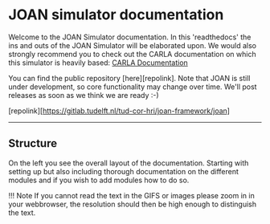 # JOAN simulator documentation

Welcome to the JOAN Simulator documentation. In this 'readthedocs' the ins and outs of the JOAN Simulator will be elaborated upon. We would also strongly recommend you to check out the CARLA documentation on which this simulator is heavily based:
[CARLA Documentation](https://carla.readthedocs.io/en/latest/)

You can find the public repository [here][repolink]. Note that JOAN is still under development, so core functionality may change over time. We'll post releases as soon as we think we are ready :-)

[repolink][https://gitlab.tudelft.nl/tud-cor-hri/joan-framework/joan]

---
## Structure
On the left you see the overall layout of the documentation. Starting with setting up but also including thorough documentation on the different modules and if you wish to add modules how to do so.

!!! Note
    If you cannot read the text in the GIFS or images please zoom in in your webbrowser, the resolution should then be high enough to distinguish the text.